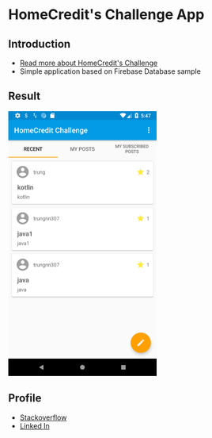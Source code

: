 HomeCredit's Challenge App
=============================

Introduction
------------

- [Read more about HomeCredit's Challenge](https://www.facebook.com/myhomecreditvietnam/?__tn__=kC-R&eid=ARBVLnk_OALTMWRgwFaVzUwGPgYMopxP5R19dTHUldhcMuyED8OhHhTvM6ZV3z7LLuilEY2Cv1fCk5_W&hc_ref=ARQjdB3wKYvSrWdXtN0HTTY87tLFKp6MWegdm-jjxa-wBu791b20NUg7OnGJumE0KHA&fref=nf&__xts__%5B0%5D=68.ARD_ANsFmq_7w_KnWN5OC_vyRNTMBgFRmxP5cmk76gxWdXNm21IK_HS5wHTxq95w4LGcFVyZ2iEXu--aSw1wo4pS5rC2C04dC61n_HSvYN_LKjhk0-jQ5Vr6ok8prs7_oO9Kwdn_X8NdHo779ViPIuqceQHJkf5trnsqRyZNIUvrP0WAVk5l6gxoyAE8K6IZ370kbKmWVwMAtq7sHmHCd1r6yxV1LCS9prsPY9Ea92lvO3AdQ5XM9L3q6EluwZZg9vtuCqKw8diXMmjrZO9S9JzmdmXb1sqgpXE3EO5eW6WYJBthuKDQMuRfoRdoRgGdZq58PGOPBXhZ1p1MZftM9OD7yU_U)
- Simple application based on Firebase Database sample
 


Result
-----------
<img src="app/src/screen_shot.png" height="534" width="300"/>

Profile
-------
- [Stackoverflow](https://stackoverflow.com/users/1050058/nam-trung)
- [Linked In](https://www.linkedin.com/in/trungnn307/)



